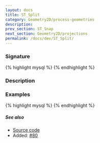 ```yaml
---
layout: docs
title: ST_Split
category: Geometry2D/process-geometries
description: 
prev_section: ST_Snap
next_section: Geometry2D/projections
permalink: /docs/dev/ST_Split/
---
```


### Signature

{% highlight mysql %}
{% endhighlight %}

### Description

### Examples

{% highlight mysql %}
{% endhighlight %}

##### See also

* <a href="https://github.com/irstv/H2GIS/blob/master/h2spatial-ext/src/main/java/org/h2gis/h2spatialext/function/spatial/processing/ST_Split.java" target="_blank">Source code</a>
* Added: <a href="https://github.com/irstv/H2GIS/pull/80" target="_blank">#80</a>
